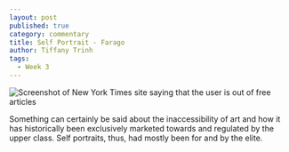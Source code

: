 ```yaml
---
layout: post
published: true
category: commentary
title: Self Portrait - Farago
author: Tiffany Trinh
tags:
  - Week 3
---
```

![Screenshot of New York Times site saying that the user is out of free articles]({{site.baseurl}}/assets/Screenshot%20(444).png)

Something can certainly be said about the inaccessibility of art and how it has historically been exclusively marketed towards and regulated by the upper class. Self portraits, thus, had mostly been for and by the elite.
